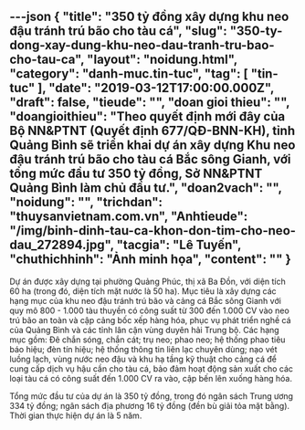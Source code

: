 ---json
{
    "title": "350 tỷ đồng xây dựng khu neo đậu tránh trú bão cho tàu cá",
    "slug": "350-ty-dong-xay-dung-khu-neo-dau-tranh-tru-bao-cho-tau-ca",
    "layout": "noidung.html",
    "category": "danh-muc.tin-tuc",
    "tag": [
        "tin-tuc"
    ],
    "date": "2019-03-12T17:00:00.000Z",
    "draft": false,
    "tieude": "",
    "doan gioi thieu": "",
    "doangioithieu": "Theo quyết định mới đây của Bộ NN&PTNT (Quyết định 677/QĐ-BNN-KH), tỉnh Quảng Bình sẽ triển khai dự án xây dựng Khu neo đậu tránh trú bão cho tàu cá Bắc sông Gianh, với tổng mức đầu tư 350 tỷ đồng, Sở NN&PTNT Quảng Bình làm chủ đầu tư.",
    "doan2vach": "",
    "noidung": "",
    "trichdan": "thuysanvietnam.com.vn",
    "Anhtieude": "/img/binh-dinh-tau-ca-khon-don-tim-cho-neo-dau_272894.jpg",
    "tacgia": "Lê Tuyến",
    "chuthichhinh": "Ảnh minh họa",
    "__content__": ""
}
---
<p>Dự &aacute;n được x&acirc;y dựng tại phường Quảng Ph&uacute;c, thị x&atilde; Ba Đồn, với diện t&iacute;ch 60 ha (trong đ&oacute;, diện t&iacute;ch mặt nước l&agrave; 50 ha). Mục ti&ecirc;u l&agrave; x&acirc;y dựng c&aacute;c hạng mục của khu neo đậu tr&aacute;nh tr&uacute; b&atilde;o v&agrave; cảng c&aacute; Bắc s&ocirc;ng Gianh với quy m&ocirc; 800 - 1.000 t&agrave;u thuyền c&oacute; c&ocirc;ng suất từ 300 đến 1.000 CV v&agrave;o neo tr&uacute; b&atilde;o an to&agrave;n v&agrave; cập cảng bốc xếp h&agrave;ng h&oacute;a, phục vụ ph&aacute;t triển nghề c&aacute; của Quảng B&igrave;nh v&agrave; c&aacute;c tỉnh l&acirc;n cận v&ugrave;ng duy&ecirc;n hải Trung bộ. C&aacute;c hạng mục gồm: Đ&ecirc; chắn s&oacute;ng, chắn c&aacute;t; trụ neo; phao neo; hệ thống phao ti&ecirc;u b&aacute;o hiệu; đ&egrave;n t&iacute;n hiệu; hệ thống th&ocirc;ng tin li&ecirc;n lạc chuy&ecirc;n d&ugrave;ng; nạo v&eacute;t luồng lạch, v&ugrave;ng nước neo đậu v&agrave; khu hạ tầng kỹ thuật cho cảng c&aacute; để cung cấp dịch vụ hậu cần cho t&agrave;u c&aacute;, bảo đảm hoạt động sản xuất cho c&aacute;c loại t&agrave;u c&aacute; c&oacute; c&ocirc;ng suất đến 1.000 CV ra v&agrave;o, cập bến l&ecirc;n xuống h&agrave;ng h&oacute;a.</p>

<p>Tổng mức đầu tư của dự &aacute;n l&agrave; 350 tỷ đồng, trong đ&oacute; ng&acirc;n s&aacute;ch Trung ương 334 tỷ đồng; ng&acirc;n s&aacute;ch địa phương 16 tỷ đồng (đền b&ugrave; giải tỏa mặt bằng). Thời gian thực hiện dự &aacute;n l&agrave; 5 năm.</p>
